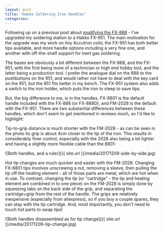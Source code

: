 ```yaml
---
layout: post
title: "Hakko Soldering Iron Handles"
categories:
---
```


Following up on a previous post about [modifying the FX-888](http://ianrrees.github.io/2017/03/13/fx-888-led-mod.html) - I've upgraded my soldering station to a Hakko FX-951. The main motivation for the upgrade was my work on tiny Accutron coils; the FX-951 has both better tips available, and more handle options including a very fine one, and another with off-the-shelf support for inert gas soldering.

The bases are obviously a bit different between the FX-888, and the FX-951; with the first being more of a technician or high end hobby tool, and the latter being a production tool. I prefer the analogue dial on the 888 to the pushbuttons on the 951, and would rather not have to deal with the key card on the 951, but the 951 fits better in my bench. The FX-951 system also adds a switch to the iron holder, which puts the iron to sleep to save tips.

But, the big difference to me, is in the handles. FX-8801 is the default handle included with the FX-888 (or FX-888D), and FM-2028 is the default with the FX-951. There are two substantial differences between these handles, which don't seem to get mentioned in reviews much, so I'd like to highlight:

Tip-to-grip distance is much shorter with the FM-2028 - as can be seen in the photo its grip is about 4cm closer to the tip of the iron. This results in considerably finer control, especially with the 2028 also being a bit lighter and having a slightly more flexible cable than the 8801:

![Both handles, and a ruler]({{ site.url }}/media/20171209-side-by-side.jpg)

Hot tip changes are much quicker and easier with the FM-2028. Changing FX-8801 tips involves unscrewing a nut, removing a sleeve, then pulling the tip off the heating element - all of those parts are metal, which are hot when in use. To contrast, changing the tip (or "cartridge" - the tip and heating element are combined in to one piece) on the FM-2028 is simply done by squeezing tabs on the back side of the grip, and separating the cartridge+grip from the rest of the handle. The grips are relatively inexpensive (especially from aliexpress), so if you buy a couple spares, they can stay with the tip cartridge. And, most importantly, you don't need to touch hot parts to swap tips!

![Both handles disassembled as for tip change]({{ site.url }}/media/20171209-tip-change.jpg)
